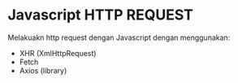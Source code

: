 # Javascript HTTP REQUEST

Melakuakn http request dengan Javascript dengan menggunakan:
- XHR (XmlHttpRequest)
- Fetch
- Axios (library)

